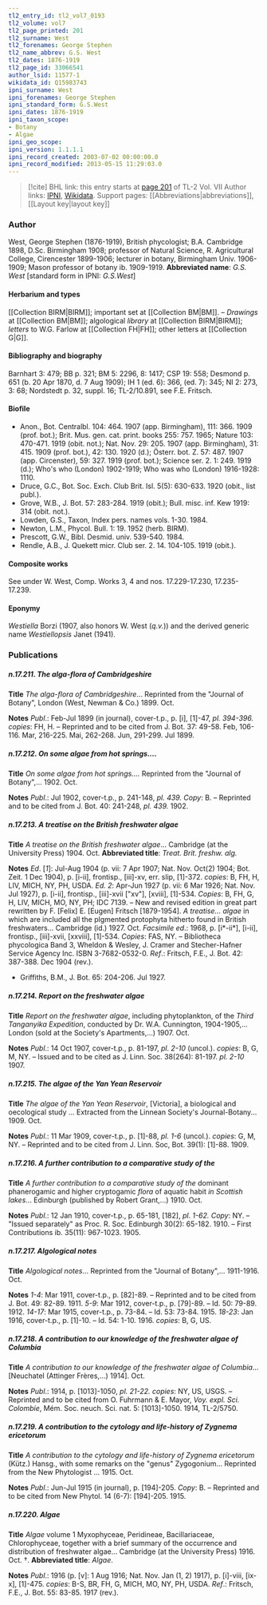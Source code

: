 ```yaml
---
tl2_entry_id: tl2_vol7_0193
tl2_volume: vol7
tl2_page_printed: 201
tl2_surname: West
tl2_forenames: George Stephen
tl2_name_abbrev: G.S. West
tl2_dates: 1876-1919
tl2_page_id: 33066541
author_lsid: 11577-1
wikidata_id: Q15983743
ipni_surname: West
ipni_forenames: George Stephen
ipni_standard_form: G.S.West
ipni_dates: 1876-1919
ipni_taxon_scope: 
- Botany
- Algae
ipni_geo_scope: 
ipni_version: 1.1.1.1
ipni_record_created: 2003-07-02 00:00:00.0
ipni_record_modified: 2013-05-15 11:29:03.0
---
```


> [!cite] BHL link: this entry starts at [page 201](https://www.biodiversitylibrary.org/page/33066541) of TL-2 Vol. VII
> Author links: [IPNI](https://www.ipni.org/a/11577-1), [Wikidata](https://www.wikidata.org/wiki/Q15983743). Support pages: [[Abbreviations|abbreviations]], [[Layout key|layout key]]

### Author

West, George Stephen (1876-1919), British phycologist; B.A. Cambridge 1898, D.Sc. Birmingham 1908; professor of Natural Science, R. Agricultural College, Cirencester 1899-1906; lecturer in botany, Birmingham Univ. 1906-1909; Mason professor of botany ib. 1909-1919. 
**Abbreviated name**: *G.S. West* \[standard form in IPNI: *G.S.West*\]

#### Herbarium and types

[[Collection BIRM|BIRM]]; important set at [[Collection BM|BM]]. – *Drawings* at [[Collection BM|BM]]; algological *library* at [[Collection BIRM|BIRM]]; *letters* to W.G. Farlow at [[Collection FH|FH]]; other letters at [[Collection G|G]].

#### Bibliography and biography

Barnhart 3: 479; BB p. 321; BM 5: 2296, 8: 1417; CSP 19: 558; Desmond p. 651 (b. 20 Apr 1870, d. 7 Aug 1909); IH 1 (ed. 6): 366, (ed. 7): 345; NI 2: 273, 3: 68; Nordstedt p. 32, suppl. 16; TL-2/10.891, see F.E. Fritsch.

#### Biofile

- Anon., Bot. Centralbl. 104: 464. 1907 (app. Birmingham), 111: 366. 1909 (prof. bot.); Brit. Mus. gen. cat. print. books 255: 757. 1965; Nature 103: 470-471. 1919 (obit. not.); Nat. Nov. 29: 205. 1907 (app. Birmingham), 31: 415. 1909 (prof. bot.), 42: 130. 1920 (d.); Österr. bot. Z. 57: 487. 1907 (app. Circenster), 59: 327. 1919 (prof. bot.); Science ser. 2. 1: 249. 1919 (d.); Who's who (London) 1902-1919; Who was who (London) 1916-1928: 1110.
- Druce, G.C., Bot. Soc. Exch. Club Brit. Isl. 5(5): 630-633. 1920 (obit., list publ.).
- Grove, W.B., J. Bot. 57: 283-284. 1919 (obit.); Bull. misc. inf. Kew 1919: 314 (obit. not.).
- Lowden, G.S., Taxon, Index pers. names vols. 1-30. 1984.
- Newton, L.M., Phycol. Bull. 1: 19. 1952 (herb. BIRM).
- Prescott, G.W., Bibl. Desmid. univ. 539-540. 1984.
- Rendle, A.B., J. Quekett micr. Club ser. 2. 14. 104-105. 1919 (obit.).

#### Composite works

See under W. West, Comp. Works 3, 4 and nos. 17.229-17.230, 17.235-17.239.

#### Eponymy

*Westiella* Borzi (1907, also honors W. West (*q.v.*)) and the derived generic name *Westiellopsis* Janet (1941).

### Publications

##### n.17.211. The alga-flora of Cambridgeshire

**Title**
*The alga-flora of Cambridgeshire*... Reprinted from the "Journal of Botany", London (West, Newman & Co.) 1899. Oct.

**Notes**
*Publ*.: Feb-Jul 1899 (in journal), cover-t.p., p. \[i\], \[1\]-47, *pl. 394-396. copies*: FH, H. – Reprinted and to be cited from J. Bot. 37: 49-58. Feb, 106-116. Mar, 216-225. Mai, 262-268. Jun, 291-299. Jul 1899.

##### n.17.212. On some algae from hot springs....

**Title**
*On some algae from hot springs....* Reprinted from the "Journal of Botany",... 1902. Oct.

**Notes**
*Publ*.: Jul 1902, cover-t.p., p. 241-148, *pl. 439. Copy*: B. – Reprinted and to be cited from J. Bot. 40: 241-248, *pl. 439.* 1902.

##### n.17.213. A treatise on the British freshwater algae

**Title**
*A treatise on the British freshwater algae*... Cambridge (at the University Press) 1904. Oct.
**Abbreviated title**: *Treat. Brit. freshw. alg.*

**Notes**
*Ed*. \[*1*\]: Jul-Aug 1904 (p. vii: 7 Apr 1907; Nat. Nov. Oct(2) 1904; Bot. Zeit. 1 Dec 1904), p. \[i-ii\], frontisp., \[iii\]-xv, err. slip, \[1\]-372. *copies*: B, FH, H, LIV, MICH, NY, PH, USDA.
*Ed. 2*: Apr-Jun 1927 (p. vii: 6 Mar 1926; Nat. Nov. Jul 1927), p. \[i-ii\], frontisp., \[iii\]-xvii \["xv"\], \[xviii\], \[1\]-534. *Copies*: B, FH, G, H, LIV, MICH, MO, NY, PH; IDC 7139. – New and revised edition in great part rewritten by F. \[Felix\] E. \[Eugen\] Fritsch \[1879-1954\]. *A treatise... algae* in which are included all the plgmented protophyta hitherto found in British freshwaters... Cambridge (id.) 1927. Oct.
*Facsimile ed*.: 1968, p. \[i\*-ii\*\], \[i-ii\], frontisp., \[iii\]-xvii, \[xxviii\], \[1\]-534. *Copies*: FAS, NY. – Bibliotheca phycologica Band 3, Wheldon & Wesley, J. Cramer and Stecher-Hafner Service Agency Inc. ISBN 3-7682-0532-0.
*Ref*.: Fritsch, F.E., J. Bot. 42: 387-388. Dec 1904 (rev.).
- Griffiths, B.M., J. Bot. 65: 204-206. Jul 1927.

##### n.17.214. Report on the freshwater algae

**Title**
*Report on the freshwater algae*, including phytoplankton, of the *Third Tanganyika Expedition*, conducted by Dr. W.A. Cunnington, 1904-1905,... London (sold at the Society's Apartments,...) 1907. Oct.

**Notes**
*Publ*.: 14 Oct 1907, cover-t.p., p. 81-197, *pl*. *2-10* (uncol.). *copies*: B, G, M, NY. – Issued and to be cited as J. Linn. Soc. 38(264): 81-197. *pl. 2-10* 1907.

##### n.17.215. The algae of the Yan Yean Reservoir

**Title**
*The algae of the Yan Yean Reservoir*, \[Victoria\], a biological and oecological study ... Extracted from the Linnean Society's Journal-Botany... 1909. Oct.

**Notes**
*Publ*.: 11 Mar 1909, cover-t.p., p. \[1\]-88, *pl. 1-6* (uncol.). *copies*: G, M, NY. – Reprinted and to be cited from J. Linn. Soc, Bot. 39(1): \[1\]-88. 1909.

##### n.17.216. A further contribution to a comparative study of the

**Title**
*A further contribution to a comparative study of the* dominant phanerogamic and higher cryptogamic *flora* of aquatic habit *in Scottish lakes*... Edinburgh (published by Robert Grant,...) 1910. Oct.

**Notes**
*Publ*.: 12 Jan 1910, cover-t.p., p. 65-181, \[182\], *pl*. *1-62. Copy*: NY. – "Issued separately" as Proc. R. Soc. Edinburgh 30(2): 65-182. 1910. – First Contributions ib. 35(11): 967-1023. 1905.

##### n.17.217. Algological notes

**Title**
*Algological notes*... Reprinted from the "Journal of Botany",... 1911-1916. Oct.

**Notes**
*1-4*: Mar 1911, cover-t.p., p. \[82\]-89. – Reprinted and to be cited from J. Bot. 49: 82-89. 1911.
*5-9*: Mar 1912, cover-t.p., p. \[79\]-89. – Id. 50: 79-89. 1912.
*14-17*: Mar 1915, cover-t.p., p. 73-84. – Id. 53: 73-84. 1915.
*18-23*: Jan 1916, cover-t.p., p. \[1\]-10. – Id. 54: 1-10. 1916.
*copies*: B, G, US.

##### n.17.218. A contribution to our knowledge of the freshwater algae of Columbia

**Title**
*A contribution to our knowledge of the freshwater algae of Columbia*... \[Neuchatel (Attinger Frères,...) 1914\]. Oct.

**Notes**
*Publ*.: 1914, p. \[1013\]-1050, *pl. 21-22. copies*: NY, US, USGS. – Reprinted and to be cited from O. Fuhrmann & E. Mayor, *Voy. expl. Sci. Colombie*, Mém. Soc. neuch. Sci. nat. 5: \[1013\]-1050. 1914, TL-2/5750.

##### n.17.219. A contribution to the cytology and life-history of Zygnema ericetorum

**Title**
*A contribution to the cytology and life-history of Zygnema ericetorum* (Kütz.) Hansg., with some remarks on the "genus" Zygogonium... Reprinted from the New Phytologist ... 1915. Oct.

**Notes**
*Publ*.: Jun-Jul 1915 (in journal), p. \[194\]-205. *Copy*: B. – Reprinted and to be cited from New Phytol. 14 (6-7): \[194\]-205. 1915.

##### n.17.220. Algae

**Title**
*Algae* volume 1 Myxophyceae, Peridineae, Bacillariaceae, Chlorophyceae, together with a brief summary of the occurrence and distribution of freshwater algae... Cambridge (at the University Press) 1916. Oct. †.
**Abbreviated title**: *Algae*.

**Notes**
*Publ*.: 1916 (p. \[v\]: 1 Aug 1916; Nat. Nov. Jan (1, 2) 1917), p. \[i\]-viii, \[ix-x\], \[1\]-475.
*copies*: B-S, BR, FH, G, MICH, MO, NY, PH, USDA.
*Ref*.: Fritsch, F.E., J. Bot. 55: 83-85. 1917 (rev.).

